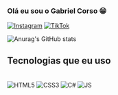 ### Olá eu sou o Gabriel Corso 😁
[![Instagram](https://img.shields.io/badge/Instagram-E4405F?style=for-the-badge&logo=instagram&logoColor=white)](https://www.instagram.com/gabriel_corsoo/)
[![TikTok](https://img.shields.io/badge/TikTok-000000?style=for-the-badge&logo=tiktok&logoColor=white)]([https://www.instagram.com/gabriel_corsoo](https://www.tiktok.com/@corsouu)/)

![Anurag's GitHub stats](https://github-readme-stats.vercel.app/api?username=gabrielcorsoo&show_icons=true&theme=radical)

## Tecnologias que eu uso
<div style="display: inline_block"><br>
  <img align=center alt="HTML5" src="https://img.shields.io/badge/HTML5-E34F26?style=for-the-badge&logo=html5&logoColor=white" />
  <img align=center alt="CSS3" src="https://img.shields.io/badge/CSS3-1572B6?style=for-the-badge&logo=css3&logoColor=white" />
  <img align=center alt="C#" src="https://img.shields.io/badge/C%23-239120?style=for-the-badge&logo=c-sharp&logoColor=white" />
  <img align=center alt="JS" src="https://img.shields.io/badge/JavaScript-F7DF1E?style=for-the-badge&logo=javascript&logoColor=black" />
  
  </div>
